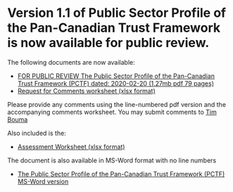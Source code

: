 # Version 1.1 of Public Sector Profile of the Pan-Canadian Trust Framework is now available for public review.
 
The following documents are now available:
* [FOR PUBLIC REVIEW The Public Sector Profile of the Pan-Canadian Trust Framework (PCTF) dated: 2020-02-20 (1.27mb pdf 79 pages)](FOR-PUBLIC-REVIEW-PSP-PCTF-Version%201.1.pdf)
* [Request for Comments worksheet (xlsx format)](REQUEST%20FOR%20COMMENTS%20ON%20%20PSP-PCTF%20V1.1.xlsx)

Please provide any comments using the line-numbered pdf version and the accompanying comments worksheet.
You may submit comments to [Tim Bouma](mailto:tim.bouma@tbs-sct.gc.ca)

Also included is the:
* [Assessment Worksheet (xlsx format)](PCTF%20Assessment%20Worksheet%20Version%201.1.xlsx)


The document is also available in MS-Word format with no line numbers
* [The Public Sector Profile of the Pan-Canadian Trust Framework (PCTF) MS-Word version](Public%20Sector%20Profile%20of%20the%20PCTF%20Version%201.1%20Consultation%20Draft%20v0.3%20(2020-02-20).docx)



